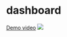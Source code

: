 # dashboard
[Demo video](https://youtu.be/HPHqIehxBNc)
<img src="https://res.cloudinary.com/navtech/image/upload/v1633608946/chrome_mI4obO2uO1_xe3ysh.png">
